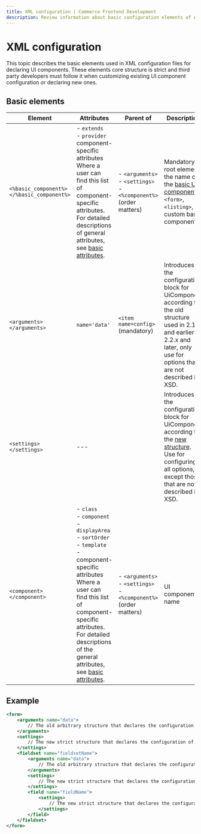 ```yaml
---
title: XML configuration | Commerce Frontend Development
description: Review information about basic configuration elements of Adobe Commerce and Magento Open Source UI components.
---
```


# XML configuration

This topic describes the basic elements used in XML configuration files for declaring UI components. These elements core structure is strict and third party developers must follow it when customizing existing UI component configuration or declaring new ones.

## Basic elements

| Element                                   | Attributes                                                                                                                                                                                                                                                                                                   | Parent of                                                                       | Description                                                                                                                                                                                  |
|-------------------------------------------|--------------------------------------------------------------------------------------------------------------------------------------------------------------------------------------------------------------------------------------------------------------------------------------------------------------|---------------------------------------------------------------------------------|----------------------------------------------------------------------------------------------------------------------------------------------------------------------------------------------|
| `<%basic_component%></%basic_component%>` | - `extends`<br />- `provider`<br />component-specific attributes<br />Where a user can find this list of component-specific attributes.<br />For detailed descriptions of general attributes, see [basic attributes](../basic-attributes.md).                                                                   | - `<arguments>`<br />- `<settings>`<br />- `<%component%>`<br />(order matters) | Mandatory root element, the name of the [basic UI component](../index.md#general-structure): `<form>`, `<listing>`, or custom basic component.                                               |
| `<arguments></arguments>`                 | `name='data'`                                                                                                                                                                                                                                                                                                | `<item name=config>` (mandatory)                                                | Introduces the configuration block for UiComponent according to the old structure used in 2.1.x and earlier. In 2.2.x and later, only use for options that are not described in XSD.         |
| `<settings></settings>`                   | ---                                                                                                                                                                                                                                                                                                          |                                                                                 | Introduces the configuration block for UiComponent according to the [new structure](semantic-configuration.md). Use for configuring all options, except those that are not described in XSD. |
| `<component></component>`                 | - `class`<br />- `component`<br />- `displayArea`<br />- `sortOrder`<br />- `template`<br />- component-specific attributes<br />Where a user can find this list of component-specific attributes.<br />For detailed descriptions of the general attributes, see [basic attributes](../basic-attributes.md). | - `<arguments>`<br />- `<settings>`<br />- `<%component%>`<br />(order matters) | UI component name                                                                                                                                                                            |

## Example

```xml
<form>
    <arguments name="data">
        // The old arbitrary structure that declares the configuration of the Form component
    </arguments>
    <settings>
        // The new strict structure that declares the configuration of the Form component
    </settings>
    <fieldset name="fieldsetName">
        <arguments name="data">
            // The old arbitrary structure that declares the configuration of the Fieldset component.
        </arguments>
        <settings>
            // The new strict structure that declares the configuration of the Fieldset component
        </settings>
        <field name="fieldName">
            <settings>
                // The new strict structure that declares the configuration of the Field component
            </settings>
        </field>
    </fieldset>
</form>
```
